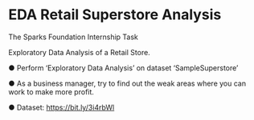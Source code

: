 # EDA Retail Superstore Analysis

The Sparks Foundation Internship Task

Exploratory Data Analysis of a Retail Store.

● Perform ‘Exploratory Data Analysis’ on dataset ‘SampleSuperstore’

● As a business manager, try to find out the weak areas where you can
work to make more profit.

● Dataset: https://bit.ly/3i4rbWl

